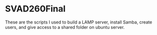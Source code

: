 # SVAD260Final
These are the scripts I used to build a LAMP server, install Samba, create users, and give access to a shared folder on ubuntu server.
